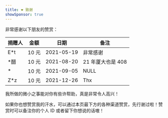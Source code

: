 ```yaml
---
title: ❤️ 致谢
showSponsor: true
---
```

非常感谢以下朋友的赞赏：

|捐赠人|金额|日期|备注|
|-|-|-|-|
|E*t|10 元|2021-05-19|非常感谢|
|*醋|10 元|2021-08-20|21 年厦大也是 408|
|*|10 元|2021-09-05|NULL|
|Z*z|10 元|2021-12-26|Thx|

我所做的微小之事能对你有些许帮助，真是非常令人高兴！

如果你也想赞赏我的汗水，可以通过本页最下方的各种渠道赞赏，先行谢过啦！赞赏时可以备注你的个人 ID 或者留下你想说的话嗷！

